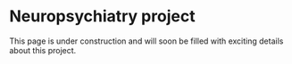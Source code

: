# Neuropsychiatry project

This page is under construction and will soon be filled with exciting details about this project.